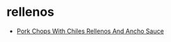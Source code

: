 # rellenos

 * [Pork Chops With Chiles Rellenos And Ancho Sauce](index/p/pork-chops-with-chiles-rellenos-and-ancho-sauce-354299.json)
